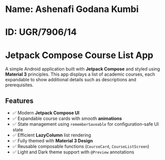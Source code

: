 # Name: Ashenafi Godana Kumbi
# ID: UGR/7906/14

# Jetpack Compose Course List App

A simple Android application built with **Jetpack Compose** and styled using **Material 3** principles. This app displays a list of academic courses, each expandable to show additional details such as descriptions and prerequisites.

## Features

- ✅ Modern **Jetpack Compose UI**
- ✅ Expandable course cards with smooth **animations**
- ✅ State management using `rememberSaveable` for configuration-safe UI state
- ✅ Efficient **LazyColumn** list rendering
- ✅ Fully themed with **Material 3 Design**
- ✅ Reusable composable functions (`CourseCard`, `CourseListScreen`)
- ✅ Light and Dark theme support with `@Preview` annotations
